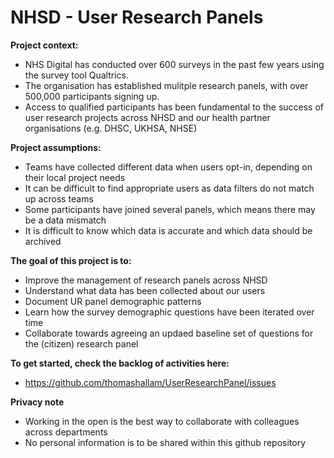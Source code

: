 # NHSD - User Research Panels

**Project context:**
- NHS Digital has conducted over 600 surveys in the past few years using the survey tool Qualtrics.
- The organisation has established mulitple research panels, with over 500,000 participants signing up.
- Access to qualified participants has been fundamental to the success of user research projects across NHSD and our health partner organisations (e.g. DHSC, UKHSA, NHSE)


**Project assumptions:**
- Teams have collected different data when users opt-in, depending on their local project needs
- It can be difficult to find appropriate users as data filters do not match up across teams
- Some participants have joined several panels, which means there may be a data mismatch
- It is difficult to know which data is accurate and which data should be archived

**The goal of this project is to:**
- Improve the management of research panels across NHSD
- Understand what data has been collected about our users 
- Document UR panel demographic patterns
- Learn how the survey demographic questions have been iterated over time
- Collaborate towards agreeing an updaed baseline set of questions for the (citizen) research panel 


**To get started, check the backlog of activities here:**
- https://github.com/thomashallam/UserResearchPanel/issues


**Privacy note** 
- Working in the open is the best way to collaborate with colleagues across departments
- No personal information is to be shared within this github repository 
